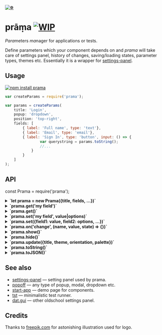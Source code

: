 [![❁](https://dfcreative.github.io/prama/logo.png "❁")](https://dfcreative.github.io/prama)

# prāṃa [![WIP](https://img.shields.io/badge/Work%20in%20progress--green.svg)](http://github.com/badges/stability-badges)

<em>Para</em>meters <em>ma</em>nager for applications or tests.

Define parameters which your component depends on and _prama_ will take care of settings panel, history of changes, saving/loading states, parameter types, themes etc. Essentially it is a wrapper for [settings-panel](https://github.com/dfcreative/settings-panel).

## Usage

[![npm install prama](https://nodei.co/npm/prama.png?mini=true)](https://npmjs.org/package/prama/)

```js
var createParams = require('prama');

var params = createParams(
	title: 'Login',
	popup: 'dropdown',
	position: 'top-right',
	fields: [
		{ label: 'Full name', type: 'text'},
		{ label: 'Email', type: 'email'},
		{ label: 'Sign In', type: 'button', input: () => {
				var querystring = params.toString();
				//...
			}
		}
	]
);
```

## API

const Prama = require('prama');
<details><summary><strong>`let prama = new Prama({title, fields, ...})`</strong></summary>

Create settings manager instance based off options:

<dl>
<dt>title: 'Settings'
<dd>Display menu title at the top of the panel. Can be omitted.

<dt>fields: []
<dd>List or object of fields for <a href="https://github.com/dfcreative/settings-panel">settings-panel</a>.</dd> Prama adds <code>save</code> and <code>order</code> additional field properties.

<dt>theme: null
<dd>Theme, one of <em>control</em>, <em>dragon</em>, <em>lucy</em>, <em>merka</em>, <em>typer</em> or false for default theme. Require theme as <code>theme: require('prama/theme/name')</code>. See <a href="https://github.com/dfcreative/prama/tree/master/theme">theme</a> folder.

<dt>container: document.body
<dd>Container element to place panel and settings button.

<dt>popup: 'dropdown'
<dd>Enable popup — can be a popup type string, popup options or boolean. See <a href="https://github.com/dfcreative/popoff">popoff</a> for popup options.

<dt>draggable: true
<dd>Make panel draggable — can be boolean or handle selector. Default handle is panel title.

<dt>button: true
<dd>Create settings menu button at the corner of the page.

<dt>history: false
<dd>Reflect settings state in url.

<dt>session: true
<dd>Save/load settings state between browser sessions, overridden by history.

<dt>storage: window.sessionStorage
<dd>Default storage for session.</dd>
</dl>
</details>
<details><summary><strong>`prama.get('my field')`</strong></summary>

Get single field value by name.

</details>
<details><summary><strong>`prama.get()`</strong></summary>

Return object with values of all fields

</details>
<details><summary><strong>`prama.set('my field', value|options)`</strong></summary>

Set field value or update field options.

</details>
<details><summary><strong>`prama.set({field1: value, field2: options, ...})`</strong></summary>

Update multiple field values or field options. State can be an object or a list, same as `fields` property in options.

</details>
<details><summary><strong>`prama.on('change', (name, value, state) => {})`</strong></summary>

Hook up a callback for any field change. Callback recieves field `name`, new `value` and full `state` arguments.

</details>
<details><summary><strong>`prama.show()`</strong></summary>

Show panel.

</details>
<details><summary><strong>`prama.hide()`</strong></summary>

Hide panel.

</details>
<details><summary><strong>`prama.update({title, theme, orientation, palette})`</strong></summary>

Update panel visual options.

</details>
<details><summary><strong>`prama.toString()`</strong></summary>

Get string representation of state. Basically, a querystring.

</details>
<details><summary><strong>`prama.toJSON()`</strong></summary>

Get state object with fields filtered for saving. Fields which `save` attribute is set to false will be ignored.

</details>

## See also

* [settings-panel](https://github.com/freeman-lab/settings-panel) — setting panel used by prama.
* [popoff](https://github.com/dfcreative/popoff) — any type of popup, modal, dropdown etc.
* [start-app](https://github.com/dfcreative/start-app) — demo page for components.
* [tst](https://github.com/dfcreative/tst) — minimalistic test runner.
* [dat.gui](https://github.com/dataarts/dat.gui) — other oldschool settings panel.

## Credits

Thanks to [freepik.com](http://www.freepik.com/free-vector/flower-mandala-ornaments_714316.htm#term=mandala&page=1&position=12) for astonishing illustration used for logo.